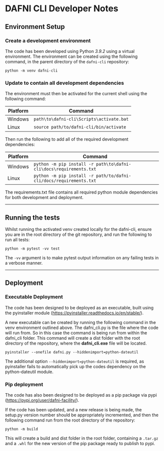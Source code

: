 # DAFNI CLI Developer Notes

## Environment Setup
### Create a development environment
The code has been developed using Python *3.9.2* using a virtual environment.
The environment can be created using the following command, in the parent directory of the `dafni-cli` repository:

`python -m venv dafni-cli`

### Update to contain all development dependencies
The environment must then be activated for the current shell using the following command:

| Platform | Command |
| -------- | ------- |
| Windows | `path\to\dafni-cli\Scripts\activate.bat` |
| Linux | `source path/to/dafni-cli/bin/activate` |

Then run the following to add all of the required development dependencies:

| Platform | Command |
| -------- | ------- |
| Windows | `python -m pip install -r path\to\dafni-cli\docs\requirements.txt` |
| Linux | `python -m pip install -r path/to/dafni-cli/docs/requirements.txt` |

The requirements.txt file contains all required python module dependencies for both development and deployment.

___
## Running the tests
Whilst running the activated venv created locally for the dafni-cli, ensure you are in the root directory of the git repository, and run the following to run all tests:

`python -m pytest -vv test`

The `-vv` argument is to make pytest output information on any failing tests in a verbose manner.

___
## Deployment 

### Executable Deployment
The code has been designed to be deployed as an executable, built using the pyinstaller module (https://pyinstaller.readthedocs.io/en/stable/).

A new executable can be created by running the following command in the venv environment outlined above. The dafni_cli.py is the file where the code will run from. So in this case the command is being run from within the dafni_cli folder. This command will create a dist folder with the root directory of the repository, where the **dafni_cli.exe** file will be located.

`pyinstaller --onefile dafni.py --hiddenimport=python-dateutil`

The additional option `--hiddenimport=python-dateutil` is required, as pyinstaller fails to automatically pick up the codes dependency on the python-dateutil module.

### Pip deployment
The code has also been designed to be deployed as a pip package via pypi (https://pypi.org/user/dafni-facility/).

If the code has been updated, and a new release is being made, the setup.py version number should be appropriately incremented, and then the following command run from the root directory of the repository:

`python -m build`

This will create a build and dist folder in the root folder, containing a `.tar.gz` and a `.whl` for the new version of the pip package ready to publish to pypi.